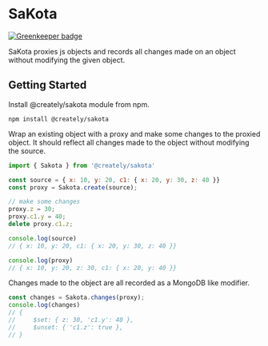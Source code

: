 # SaKota

[![Greenkeeper badge](https://badges.greenkeeper.io/creately/sakota.svg)](https://greenkeeper.io/)

SaKota proxies js objects and records all changes made on an object without modifying the given object.

## Getting Started

Install @creately/sakota module from npm.

```shell
npm install @creately/sakota
```

Wrap an existing object with a proxy and make some changes to the proxied object.
It should reflect all changes made to the object without modifying the source.

```js
import { Sakota } from '@creately/sakota'

const source = { x: 10, y: 20, c1: { x: 20, y: 30, z: 40 }}
const proxy = Sakota.create(source);

// make some changes
proxy.z = 30;
proxy.c1.y = 40;
delete proxy.c1.z;

console.log(source)
// { x: 10, y: 20, c1: { x: 20, y: 30, z: 40 }}

console.log(proxy)
// { x: 10, y: 20, z: 30, c1: { x: 20, y: 40 }}
```

Changes made to the object are all recorded as a MongoDB like modifier.

```js
const changes = Sakota.changes(proxy);
console.log(changes)
// {
//     $set: { z: 30, 'c1.y': 40 },
//     $unset: { 'c1.z': true },
// }
```

